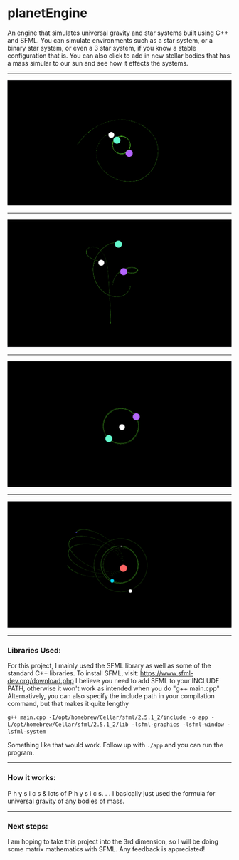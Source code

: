 # planetEngine
An engine that simulates universal gravity and star systems built using C++ and SFML. You can simulate environments 
such as a star system, or a binary star system, or even a 3 star system, if you know a stable configuration that is.
You can also click to add in new stellar bodies that has a mass simular to our sun and see how it effects the systems.

---
![Demo picture 1](/media/screenshot1.png "Chaotic 3 body system.")

---

![Demo picture 2](/media/screenshot2.png "Chaotic 3 body system.")

---

![Demo picture 3](/media/screenshot3.png "Stable 3 body system.")

---

![Demo picture 4](/media/screenshot4.png "Solar System Simulation")

---
### Libraries Used:
For this project, I mainly used the SFML library as well as some of the standard C++ libraries. 
To install SFML, visit: https://www.sfml-dev.org/download.php
I believe you need to add SFML to your INCLUDE PATH, otherwise it won't work as intended when you do "g++ main.cpp"
Alternatively, you can also specify the include path in your compilation command, but that makes it quite lengthy
```
g++ main.cpp -I/opt/homebrew/Cellar/sfml/2.5.1_2/include -o app -L/opt/homebrew/Cellar/sfml/2.5.1_2/lib -lsfml-graphics -lsfml-window -lsfml-system
```
Something like that would work. Follow up with `./app` and you can run the program.

---
### How it works:
P h y s i c s & lots of P h y s i c s. . .
I basically just used the formula for universal gravity of any bodies of mass.

---
### Next steps:
I am hoping to take this project into the 3rd dimension, so I will be doing some matrix mathematics with SFML.
Any feedback is appreciated!

